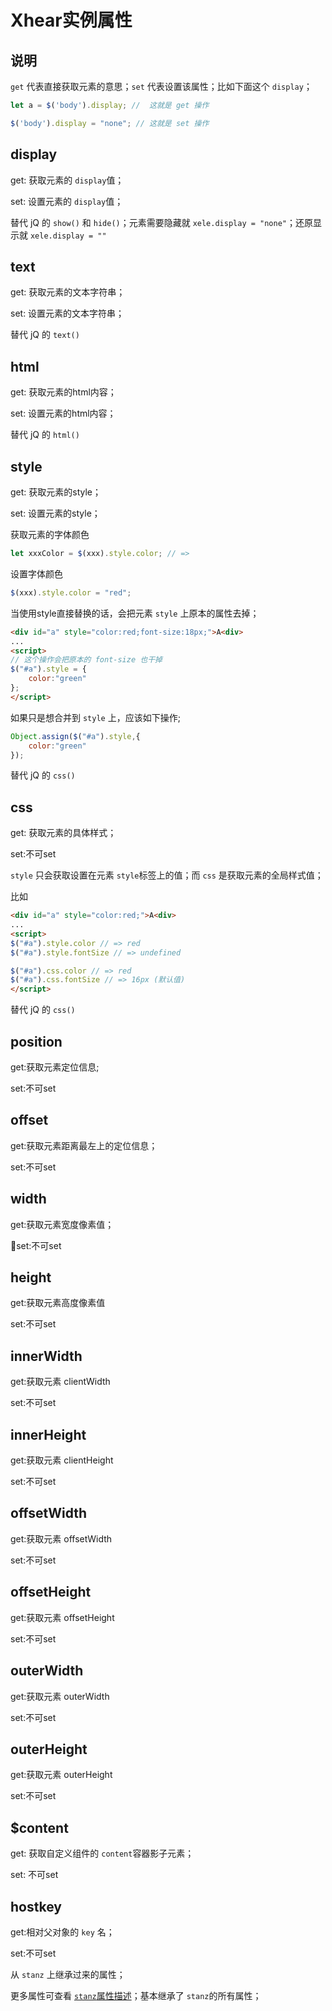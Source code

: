 # Xhear实例属性

## 说明

`get` 代表直接获取元素的意思；`set` 代表设置该属性；比如下面这个 `display`；

```javascript
let a = $('body').display; //  这就是 get 操作

$('body').display = "none"; // 这就是 set 操作
```

## display

get: 获取元素的 `display`值；

set: 设置元素的 `display`值；

替代 jQ 的 `show()` 和 `hide()`；元素需要隐藏就 `xele.display = "none"`；还原显示就 `xele.display = ""`

## text

get: 获取元素的文本字符串；

set: 设置元素的文本字符串；

替代 jQ 的 `text()`

## html

get: 获取元素的html内容；

set: 设置元素的html内容；

替代 jQ 的 `html()`

## style

get: 获取元素的style；

set: 设置元素的style；

获取元素的字体颜色 

```javascript
let xxxColor = $(xxx).style.color; // =>
```

设置字体颜色

```javascript
$(xxx).style.color = "red";
```

当使用style直接替换的话，会把元素 `style` 上原本的属性去掉；

```html
<div id="a" style="color:red;font-size:18px;">A<div>
...
<script>
// 这个操作会把原本的 font-size 也干掉
$("#a").style = {
    color:"green"
};
</script>
```

如果只是想合并到 `style` 上，应该如下操作;

```javascript
Object.assign($("#a").style,{
    color:"green"
});
```

替代 jQ 的 `css()`

## css

get: 获取元素的具体样式；

set:不可set

`style` 只会获取设置在元素 `style`标签上的值；而 `css` 是获取元素的全局样式值；

比如

```html
<div id="a" style="color:red;">A<div>
...
<script>
$("#a").style.color // => red
$("#a").style.fontSize // => undefined

$("#a").css.color // => red
$("#a").css.fontSize // => 16px (默认值)
</script>
```

替代 jQ 的 `css()`

## position

get:获取元素定位信息;

set:不可set

## offset

get:获取元素距离最左上的定位信息；

set:不可set

## width

get:获取元素宽度像素值；

set:不可set

## height

get:获取元素高度像素值

set:不可set

## innerWidth

get:获取元素 clientWidth

set:不可set

## innerHeight

get:获取元素 clientHeight

set:不可set

## offsetWidth

get:获取元素 offsetWidth

set:不可set

## offsetHeight

get:获取元素 offsetHeight

set:不可set

## outerWidth

get:获取元素 outerWidth

set:不可set

## outerHeight

get:获取元素 outerHeight

set:不可set

## $content

get: 获取自定义组件的 `content`容器影子元素；

set: 不可set

## hostkey

get:相对父对象的 `key` 名；

set:不可set

从 `stanz` 上继承过来的属性；

更多属性可查看 [`stanz`属性描述](https://github.com/kirakiray/stanz/blob/master/doc/cn/attr_des.md)；基本继承了 `stanz`的所有属性；